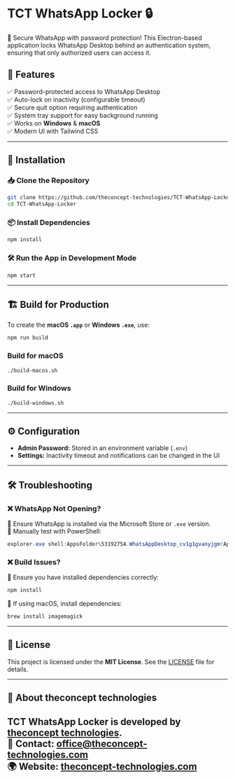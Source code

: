 # TCT WhatsApp Locker 🔒

🚀 Secure WhatsApp with password protection! This Electron-based application locks WhatsApp Desktop behind an authentication system, ensuring that only authorized users can access it.

## 📌 Features
✅ Password-protected access to WhatsApp Desktop  
✅ Auto-lock on inactivity (configurable timeout)  
✅ Secure quit option requiring authentication  
✅ System tray support for easy background running  
✅ Works on **Windows** & **macOS**  
✅ Modern UI with Tailwind CSS

---

## 🔧 Installation

### 📥 Clone the Repository
```sh
git clone https://github.com/theconcept-technologies/TCT-WhatsApp-Locker.git
cd TCT-WhatsApp-Locker
```

### 📦 Install Dependencies
```sh
npm install
```

### 🛠️ Run the App in Development Mode
```sh
npm start
```

---

## 🏗️ Build for Production
To create the **macOS `.app`** or **Windows `.exe`**, use:

```sh
npm run build
```

### **Build for macOS**
```sh
./build-macos.sh
```

### **Build for Windows**
```sh
./build-windows.sh
```

---

## ⚙️ Configuration
- **Admin Password:** Stored in an environment variable (`.env`)
- **Settings:** Inactivity timeout and notifications can be changed in the UI

---

## 🛠️ Troubleshooting

### **❌ WhatsApp Not Opening?**
🔹 Ensure WhatsApp is installed via the Microsoft Store or `.exe` version.  
🔹 Manually test with PowerShell:
```powershell
explorer.exe shell:AppsFolder\5319275A.WhatsAppDesktop_cv1g1gvanyjgm!App
```

### **❌ Build Issues?**
🔹 Ensure you have installed dependencies correctly:
```sh
npm install
```
🔹 If using macOS, install dependencies:
```sh
brew install imagemagick
```

---

## 📝 License
This project is licensed under the **MIT License**. See the [LICENSE](LICENSE) file for details.

---

## 💼 About theconcept technologies
TCT WhatsApp Locker is developed by [theconcept technologies](https://theconcept-technologies.com).  
📧 **Contact:** office@theconcept-technologies.com  
🌍 **Website:** [theconcept-technologies.com](https://theconcept-technologies.com)  
---